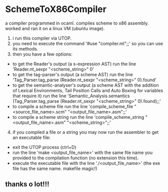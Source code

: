 # SchemeToX86Compiler
a compiler programmed in ocaml. compiles scheme to x86 assembly.
worked and ran it on a linux VM (ubuntu image).

1. i run this compiler via UTOP.
2. you need to execute the command '#use "compiler.ml";;' so you can use its methods.
3. then you have a few options:
  + to get the Reader's output (a s-expression AST) run the line 'Reader.nt_sexpr "<scheme_string>" 0'
  + to get the tag-parser's output (a scheme AST) run the line 'Tag_Parser.tag_parse (Reader.nt_sexpr "<scheme_string>" 0).found'
  + to get the semantic-analyser's output (a scheme AST with the addition of Lexical Environments, Tail Position Calls and Auto Boxing for variables that require it) run the line 'Semantic_Analysis.semantics (Tag_Parser.tag_parse (Reader.nt_sexpr "<scheme_string>" 0).found);;'
  + to compile a scheme file run the line 'compile_scheme_file "<source_file_name>.scm" "<output_file_name>.asm";;'
  + to compile a scheme string run the line 'compile_scheme_string "<output_file_name>.asm" "<scheme_string>";;'
4. if you compiled a file or a string you may now run the assembler to get an executable file:
  + exit the UTOP process (ctrl+D)
  + run the line 'make <output_file_name>' with the same file name you provided to the compilation function (no extension this time).
  + execute the executable file with the line './<output_file_name>' (the exe file has the same name. makefile magic!)
  
  
## thanks o lot!!!
